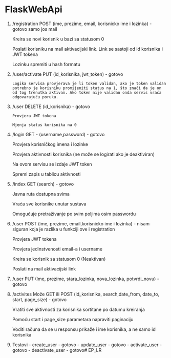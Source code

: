 # FlaskWebApi

1.    /registration POST (ime, prezime, email, korisnicko ime i  lozinka) - gotovo samo jos mail

        Kreira se novi korisnik u bazi sa statusom 0

        Poslati korisniku na mail aktivacijski link. Link se sastoji od id korisnika i JWT tokena

        Lozinku spremiti u hash formatu

2.  /user/activate PUT (id_korisnika, jwt_token) - gotovo

        Logika servisa provjerava je li token validan, ako je token validan potrebno je korisniku promijeniti status na 1, što znači da je on od tog trenutka aktivan. Ako token nije validan onda servis vraća odgovarajuću poruku.

3.  /user DELETE (id_korisnika) - gotovo

        Provjera JWT tokena

        Mjenja status korisnika na 0

4.   /login GET - (username,password) - gotovo

        Provjera korisničkog imena i lozinke

        Provjera aktivnosti korisnika (ne može se logirati ako je deaktiviran)

        Na ovom servisu se izdaje JWT token

        Spremi zapis u tablicu aktivnosti

5.    /index GET (search) - gotovo

        Javna ruta dostupna svima

        Vraća sve korisnike unutar sustava

        Omogućuje pretraživanje po svim poljima osim passwordu

6.    /user POST (ime, prezime, email,korisnicko ime i lozinka) - nisam siguran koja je razlika u funkciji ove i registration

        Provjera JWT tokena

        Provjera jedinstvenosti email-a i username

        Kreira se korisnik sa statusom 0 (Neaktivan)

        Poslati na mail aktivacijski link 

7.   /user PUT (Ime, prezime, stara_lozinka, nova_lozinka, potvrdi_novu) - gotovo

8.    /activites Može GET ili POST (id_korisnika, search,date_from, date_to, start, page_size) - gotovo

        Vratiti sve aktivnosti za korisnika sortitane po datumu kreiranja

        Pomoću start i page_size parametara napraviti paginaciju

        Voditi računa da se u responsu prikaže i ime korisnika, a ne samo id korisnika
9. Testovi
        - create_user - gotovo
        - update_user - gotovo
        - activate_user - gotovo
        - deactivate_user - gotovo# EP_LR
